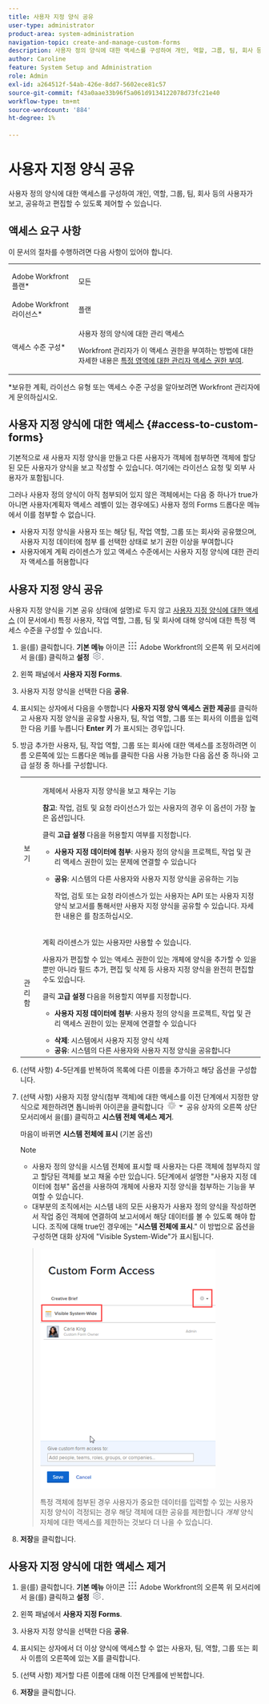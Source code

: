 ```yaml
---
title: 사용자 지정 양식 공유
user-type: administrator
product-area: system-administration
navigation-topic: create-and-manage-custom-forms
description: 사용자 정의 양식에 대한 액세스를 구성하여 개인, 역할, 그룹, 팀, 회사 등의 사용자가 보고, 공유하고 편집할 수 있도록 제어할 수 있습니다.
author: Caroline
feature: System Setup and Administration
role: Admin
exl-id: a264512f-54ab-426e-8dd7-5602ece81c57
source-git-commit: f43a0aae33b96f5a061d9134122078d73fc21e40
workflow-type: tm+mt
source-wordcount: '884'
ht-degree: 1%

---
```


# 사용자 지정 양식 공유

사용자 정의 양식에 대한 액세스를 구성하여 개인, 역할, 그룹, 팀, 회사 등의 사용자가 보고, 공유하고 편집할 수 있도록 제어할 수 있습니다.

## 액세스 요구 사항

이 문서의 절차를 수행하려면 다음 사항이 있어야 합니다.

<table style="table-layout:auto"> 
 <col> 
 <col> 
 <tbody> 
  <tr data-mc-conditions=""> 
   <td role="rowheader"> <p>Adobe Workfront 플랜*</p> </td> 
   <td>모든</td> 
  </tr> 
  <tr> 
   <td role="rowheader">Adobe Workfront 라이선스*</td> 
   <td>플랜</td> 
  </tr> 
  <tr data-mc-conditions=""> 
   <td role="rowheader">액세스 수준 구성*</td> 
   <td> <p>사용자 정의 양식에 대한 관리 액세스</p> <p>Workfront 관리자가 이 액세스 권한을 부여하는 방법에 대한 자세한 내용은 <a href="../../../administration-and-setup/add-users/configure-and-grant-access/grant-users-admin-access-certain-areas.md" class="MCXref xref" data-mc-variable-override="">특정 영역에 대한 관리자 액세스 권한 부여</a>.</p> </td> 
  </tr> 
 </tbody> 
</table>

&#42;보유한 계획, 라이선스 유형 또는 액세스 수준 구성을 알아보려면 Workfront 관리자에게 문의하십시오.

## 사용자 지정 양식에 대한 액세스 {#access-to-custom-forms}

기본적으로 새 사용자 지정 양식을 만들고 다른 사용자가 객체에 첨부하면 객체에 할당된 모든 사용자가 양식을 보고 작성할 수 있습니다. 여기에는 라이선스 요청 및 외부 사용자가 포함됩니다.

그러나 사용자 정의 양식이 아직 첨부되어 있지 않은 객체에서는 다음 중 하나가 true가 아니면 사용자(계획자 액세스 레벨이 있는 경우에도) 사용자 정의 Forms 드롭다운 메뉴에서 이를 첨부할 수 없습니다.

* 사용자 지정 양식을 사용자 또는 해당 팀, 작업 역할, 그룹 또는 회사와 공유했으며, 사용자 지정 데이터에 첨부 를 선택한 상태로 보기 권한 이상을 부여합니다
* 사용자에게 계획 라이센스가 있고 액세스 수준에서는 사용자 지정 양식에 대한 관리자 액세스를 허용합니다

## 사용자 지정 양식 공유

사용자 지정 양식을 기본 공유 상태(에 설명)로 두지 않고 [사용자 지정 양식에 대한 액세스](#access-to-custom-forms) (이 문서에서) 특정 사용자, 작업 역할, 그룹, 팀 및 회사에 대해 양식에 대한 특정 액세스 수준을 구성할 수 있습니다.

1. 을(를) 클릭합니다. **기본 메뉴** 아이콘 ![](assets/main-menu-icon.png) Adobe Workfront의 오른쪽 위 모서리에서 을(를) 클릭하고 **설정** ![](assets/gear-icon-settings.png).

1. 왼쪽 패널에서 **사용자 지정 Forms**.
1. 사용자 지정 양식을 선택한 다음 **공유**.
1. 표시되는 상자에서 다음을 수행합니다 **사용자 지정 양식 액세스 권한 제공**&#x200B;를 클릭하고 사용자 지정 양식을 공유할 사용자, 팀, 작업 역할, 그룹 또는 회사의 이름을 입력한 다음 키를 누릅니다 **Enter 키** 가 표시되는 경우입니다.
1. 방금 추가한 사용자, 팀, 작업 역할, 그룹 또는 회사에 대한 액세스를 조정하려면 이름 오른쪽에 있는 드롭다운 메뉴를 클릭한 다음 사용 가능한 다음 옵션 중 하나와 고급 설정 중 하나를 구성합니다.

   <table style="table-layout:auto"> 
    <col> 
    <col> 
    <tbody> 
     <tr> 
      <td role="rowheader">보기</td> 
      <td> <p>개체에서 사용자 지정 양식을 보고 채우는 기능</p> <p><b>참고</b>: 작업, 검토 및 요청 라이선스가 있는 사용자의 경우 이 옵션이 가장 높은 옵션입니다.</p> <p>클릭 <strong>고급 설정</strong> 다음을 허용할지 여부를 지정합니다.</p> 
       <ul> 
        <li><strong>사용자 지정 데이터에 첨부</strong>: 사용자 정의 양식을 프로젝트, 작업 및 관리 액세스 권한이 있는 문제에 연결할 수 있습니다</li> 
        <li> <p><strong>공유</strong>: 시스템의 다른 사용자와 사용자 지정 양식을 공유하는 기능</p> <p>작업, 검토 또는 요청 라이센스가 있는 사용자는 API 또는 사용자 지정 양식 보고서를 통해서만 사용자 지정 양식을 공유할 수 있습니다. 자세한 내용은 를 참조하십시오.</p> </li> 
       </ul> </td> 
     </tr> 
     <tr> 
      <td role="rowheader">관리함</td> 
      <td> <p>계획 라이센스가 있는 사용자만 사용할 수 있습니다. </p> <p>사용자가 편집할 수 있는 액세스 권한이 있는 개체에 양식을 추가할 수 있을 뿐만 아니라 필드 추가, 편집 및 삭제 등 사용자 지정 양식을 완전히 편집할 수도 있습니다.</p> <p>클릭 <strong>고급 설정</strong> 다음을 허용할지 여부를 지정합니다.</p> 
       <ul> 
        <li> <p><strong>사용자 지정 데이터에 첨부</strong>: 사용자 정의 양식을 프로젝트, 작업 및 관리 액세스 권한이 있는 문제에 연결할 수 있습니다</p> </li> 
        <li><strong>삭제</strong>: 시스템에서 사용자 지정 양식 삭제</li> 
        <li><strong>공유</strong>: 시스템의 다른 사용자와 사용자 지정 양식을 공유합니다</li> 
       </ul> </td> 
     </tr> 
    </tbody> 
   </table>

1. (선택 사항) 4-5단계를 반복하여 목록에 다른 이름을 추가하고 해당 옵션을 구성합니다.
1. (선택 사항) 사용자 지정 양식(첨부 객체)에 대한 액세스를 이전 단계에서 지정한 양식으로 제한하려면 톱니바퀴 아이콘을 클릭합니다 ![](assets/gear-icon-settings-with-dn-arrow.jpg) 공유 상자의 오른쪽 상단 모서리에서 을(를) 클릭하고 **시스템 전체 액세스 제거**.

   마음이 바뀌면 **시스템 전체에 표시** (기본 옵션)

   >[!NOTE]
   >
   >* 사용자 정의 양식을 시스템 전체에 표시할 때 사용자는 다른 객체에 첨부하지 않고 할당된 객체를 보고 채울 수만 있습니다. 5단계에서 설명한 &quot;사용자 지정 데이터에 첨부&quot; 옵션을 사용하여 개체에 사용자 지정 양식을 첨부하는 기능을 부여할 수 있습니다.
   >* 대부분의 조직에서는 시스템 내의 모든 사용자가 사용자 정의 양식을 작성하면서 작업 중인 객체에 연결하여 보고서에서 해당 데이터를 볼 수 있도록 해야 합니다. 조직에 대해 true인 경우에는 &quot;**시스템 전체에 표시**.&quot; 이 방법으로 옵션을 구성하면 대화 상자에 &quot;Visible System-Wide&quot;가 표시됩니다.

   >   
   >![](assets/visible-system-wide-350x480.png)
   >   
   >특정 객체에 첨부된 경우 사용자가 중요한 데이터를 입력할 수 있는 사용자 지정 양식이 걱정되는 경우 해당 객체에 대한 공유를 제한합니다 *개체* 양식 자체에 대한 액세스를 제한하는 것보다 더 나을 수 있습니다.

1. **저장**&#x200B;을 클릭합니다.

## 사용자 지정 양식에 대한 액세스 제거

1. 을(를) 클릭합니다. **기본 메뉴** 아이콘 ![](assets/main-menu-icon.png) Adobe Workfront의 오른쪽 위 모서리에서 을(를) 클릭하고 **설정** ![](assets/gear-icon-settings.png).

1. 왼쪽 패널에서 **사용자 지정 Forms**.
1. 사용자 지정 양식을 선택한 다음 **공유**.
1. 표시되는 상자에서 더 이상 양식에 액세스할 수 없는 사용자, 팀, 역할, 그룹 또는 회사 이름의 오른쪽에 있는 X를 클릭합니다.
1. (선택 사항) 제거할 다른 이름에 대해 이전 단계를에 반복합니다.
1. **저장**&#x200B;을 클릭합니다.
